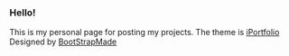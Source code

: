 <h3>Hello!</h3>
This is my personal page for posting my projects. The theme is <a href="https://bootstrapmade.com/demo/iPortfolio/" target="blank">iPortfolio</a>  Designed by <a href="https://bootstrapmade.com/" target="blank">BootStrapMade</a>
          
